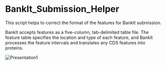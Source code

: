 # BankIt_Submission_Helper
This script helps to correct the format of the features for BankIt submission.

BankIt accepts features as a five-column, tab-delimited table file. The feature table specifies the location and type of each feature, and BankIt processes the feature intervals and translates any CDS features into proteins.

![Presentation1](https://user-images.githubusercontent.com/87424869/139804305-c23c6c9d-9ea6-4fc4-9b6e-4f9df3281892.jpg)
